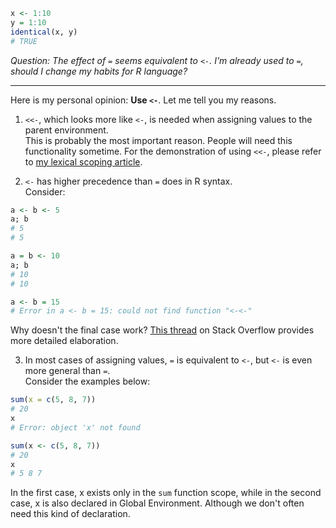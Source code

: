 ```r
x <- 1:10
y = 1:10
identical(x, y)
# TRUE
```
_Question: The effect of `=` seems equivalent to `<-`. I'm already used to `=`, should I change my habits for R language?_

---

Here is my personal opinion: __Use `<-`__. Let me tell you my reasons.

1. `<<-`, which looks more like `<-`, is needed when assigning values to the parent environment.<br>
This is probably the most important reason. People will need this functionality sometime. For the demonstration of using `<<-`, please refer to [my lexical scoping article](lexical_scoping.md).

2. `<-` has higher precedence than `=` does in R syntax.<br>
Consider:
```r
a <- b <- 5
a; b
# 5
# 5

a = b <- 10
a; b
# 10
# 10

a <- b = 15
# Error in a <- b = 15: could not find function "<-<-"
```
Why doesn't the final case work? [This thread](http://stackoverflow.com/questions/1741820/assignment-operators-in-r-and) on Stack Overflow provides more detailed elaboration.

3. In most cases of assigning values, `=` is equivalent to `<-`, but `<-` is even more general than `=`.<br>
Consider the examples below:
```r
sum(x = c(5, 8, 7))
# 20
x
# Error: object 'x' not found

sum(x <- c(5, 8, 7))
# 20
x
# 5 8 7
```
In the first case, x exists only in the `sum` function scope, while in the second case, x is also declared in Global Environment. Although we don't often need this kind of declaration.
